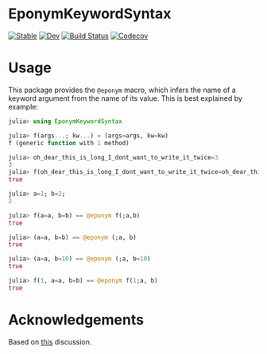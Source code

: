 # EponymKeywordSyntax

[![Stable](https://img.shields.io/badge/docs-stable-blue.svg)](https://jw3126.github.io/EponymKeywordSyntax.jl/stable)
[![Dev](https://img.shields.io/badge/docs-dev-blue.svg)](https://jw3126.github.io/EponymKeywordSyntax.jl/dev)
[![Build Status](https://travis-ci.com/jw3126/EponymKeywordSyntax.jl.svg?branch=master)](https://travis-ci.com/jw3126/EponymKeywordSyntax.jl)
[![Codecov](https://codecov.io/gh/jw3126/EponymKeywordSyntax.jl/branch/master/graph/badge.svg)](https://codecov.io/gh/jw3126/EponymKeywordSyntax.jl)

# Usage
This package provides the `@eponym` macro, which infers the name of a keyword argument
from the name of its value. This is best explained by example:
```julia
julia> using EponymKeywordSyntax

julia> f(args...; kw...) = (args=args, kw=kw)
f (generic function with 1 method)

julia> oh_dear_this_is_long_I_dont_want_to_write_it_twice=3
3
julia> f(oh_dear_this_is_long_I_dont_want_to_write_it_twice=oh_dear_this_is_long_I_dont_want_to_write_it_twice) == @eponym f(;oh_dear_this_is_long_I_dont_want_to_write_it_twice)
true

julia> a=1; b=2;
2

julia> f(a=a, b=b) == @eponym f(;a,b)
true

julia> (a=a, b=b) == @eponym (;a, b)
true

julia> (a=a, b=10) == @eponym (;a, b=10)
true

julia> f(1, a=a, b=b) == @eponym f(1;a, b)
true
```

# Acknowledgements
Based on [this](https://discourse.julialang.org/t/keyword-arguments-without-a-keyword/31863/1) discussion.

